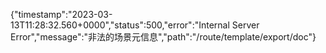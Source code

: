 {"timestamp":"2023-03-13T11:28:32.560+0000","status":500,"error":"Internal Server Error","message":"非法的场景元信息","path":"/route/template/export/doc"}